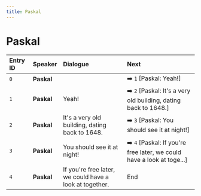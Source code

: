```yaml
---
title: Paskal
---
```


# Paskal


| Entry ID | Speaker | Dialogue | Next |
| :------- | :------ | :------- | :------------ |
| `0` | **Paskal** |  | ➡️ `1` \[Paskal: Yeah\!\] |
| `1` | **Paskal** | Yeah\! | ➡️ `2` \[Paskal: It's a very old building, dating back to 1648\.\] |
| `2` | **Paskal** | It's a very old building, dating back to 1648\. | ➡️ `3` \[Paskal: You should see it at night\!\] |
| `3` | **Paskal** | You should see it at night\! | ➡️ `4` \[Paskal: If you're free later, we could have a look at toge\.\.\.\] |
| `4` | **Paskal** | If you're free later, we could have a look at together\. | End |
